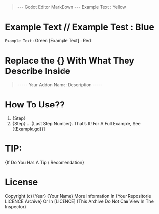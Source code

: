 > --- Godot Editor MarkDown ---
> Example Text : Yellow
# Example Text // **Example Test** : Blue
`Example Text` : Green
[Example Text] : Red

# Replace the {} With What They Describe Inside

> ----- Your Addon Name: Description -----

# How To Use??
1. {Step}
2. {Step}
...
{Last Step Number}. That’s It! For A Full Example, See [{Example.gd}}]

# TIP:
{If Do You Has A Tip / Recomendation}

# License
Copyright (c) {Year} {Your Name}
More Information In {Your Repositorie LICENCE Archive}
Or In [LICENCE] (This Archive Do Not Can View In The Inspector)